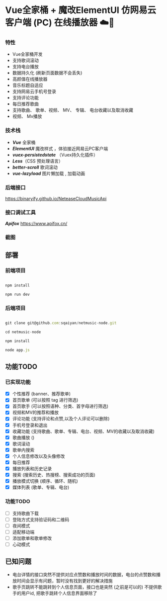 Vue全家桶 + 魔改ElementUI 仿网易云客户端 (PC) 在线播放器 ☁️🎵
===

### 特性 ###
* Vue全家桶开发
* 支持歌词滚动
* 支持电台播放
* 数据持久化 (刷新页面数据不会丢失)
* 高颜值在线播放器 
* 音乐标题自适应
* 支持网易云手机号登录
* 支持评论功能
* 每日推荐歌曲
* 支持歌曲、 歌单、视频、 MV、 专辑、 电台收藏以及取消收藏
* 视频、 Mv播放


### 技术栈 ###
* ***Vue*** 全家桶
* ***ElementUI*** 魔改样式 ，体验接近网易云PC客户端
* ***vuex-persistedstate*** （Vuex持久化插件）
* ***Less***（CSS 预处理语言）
* ***better-scroll*** 歌词滚动
* ***vue-lazyload*** 图片懒加载 , 加载动画

### 后端接口 ###
https://binaryify.github.io/NeteaseCloudMusicApi

### 接口调试工具 ###
***Apifox***
https://www.apifox.cn/

### 截图 ###

部署
---
### 前端项目 ###
```JavaScript

npm install

npm run dev

```
### 后端项目 ###
```JavaScript

git clone git@github.com:sqaiyan/netmusic-node.git

cd netmusic-node 

npm install 

node app.js

```

功能TODO
---
### 已实现功能 ###
- [X] 个性推荐 (banner、推荐歌单)
- [X] 首页歌单 (可以按照 tag 进行筛选)
- [X] 首页歌手 (可以按照语种、分类、首字母进行筛选)
- [X] 视频和MV的推荐和播放
- [X] 评论功能 (支持评论和点赞,以及个人评论可以删除)
- [X] 手机号登录和退出
- [X] 收藏功能 (支持歌曲、歌单、专辑、电台、视频、MV的收藏以及取消收藏)
- [X] 歌曲播放 ()
- [X] 歌词滚动 
- [X] 歌单内搜索
- [X] 个人信息修改以及头像修改
- [X] 每日推荐
- [X] 播放列表和历史记录
- [X] 搜索 (搜索历史、热搜榜、搜索成功的页面)
- [X] 播放模式切换 (顺序、循环、随机)
- [X] 媒体列表 (歌单、专辑、电台)

### 功能TODO ###
- [ ] 支持歌曲下载
- [ ] 登陆方式支持验证码和二维码
- [ ] 夜间模式
- [ ] 适配移动端
- [ ] 添加歌单和歌单修改
- [ ] 心动模式

已知问题
---
* 电台详情的接口突然不提供对应点赞数和播放时间的数据，电台的点赞数和播放时间会显示有问题，暂时没有找到更好的解决措施
* 歌手页跳转不能跳转到个人信息页面，接口也是突然 (之前是可以的) 不提供歌手的用户id, 把歌手跳转个人信息界面移除了
